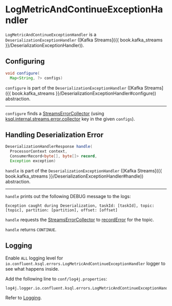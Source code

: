 # LogMetricAndContinueExceptionHandler

`LogMetricAndContinueExceptionHandler` is a `DeserializationExceptionHandler` ([Kafka Streams]({{ book.kafka_streams }}/DeserializationExceptionHandler)).

## <span id="configure"> Configuring

```java
void configure(
  Map<String, ?> configs)
```

`configure` is part of the `DeserializationExceptionHandler` ([Kafka Streams]({{ book.kafka_streams }}/DeserializationExceptionHandler#configure)) abstraction.

---

`configure` finds a [StreamsErrorCollector](#streamsErrorCollector) (using [ksql.internal.streams.error.collector](../KsqlConfig.md#ksql.internal.streams.error.collector) key in the given `configs`).

## <span id="handle"> Handling Deserialization Error

```java
DeserializationHandlerResponse handle(
  ProcessorContext context,
  ConsumerRecord<byte[], byte[]> record,
  Exception exception)
```

`handle` is part of the `DeserializationExceptionHandler` ([Kafka Streams]({{ book.kafka_streams }}/DeserializationExceptionHandler#handle)) abstraction.

---

`handle` prints out the following DEBUG message to the logs:

```text
Exception caught during Deserialization, taskId: [taskId], topic: [topic], partition: [partition], offset: [offset]
```

`handle` requests the [StreamsErrorCollector](#streamsErrorCollector) to [recordError](StreamsErrorCollector.md#recordError) for the topic.

`handle` returns `CONTINUE`.

## Logging

Enable `ALL` logging level for `io.confluent.ksql.errors.LogMetricAndContinueExceptionHandler` logger to see what happens inside.

Add the following line to `conf/log4j.properties`:

```text
log4j.logger.io.confluent.ksql.errors.LogMetricAndContinueExceptionHandler=ALL
```

Refer to [Logging](../logging.md).

